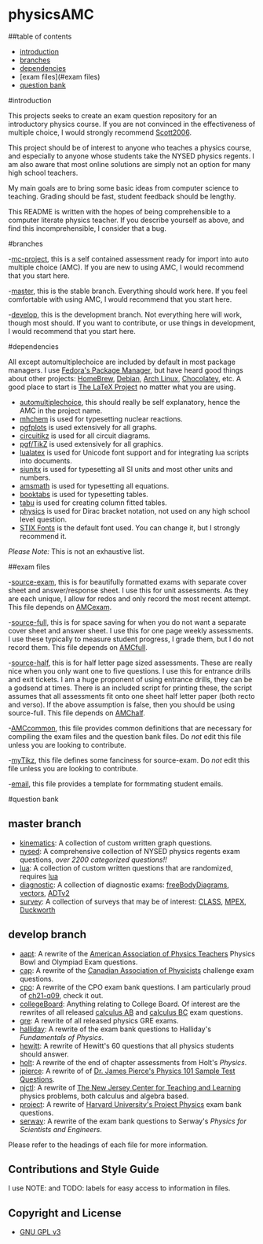 
# physicsAMC

##table of contents
- [introduction](#introduction)
- [branches](#branches)
- [dependencies](#dependencies)
- [exam files](#exam files)
- [question bank](#question)


#introduction

This projects seeks to create an exam question repository for an introductory physics course.
If you are not convinced in the effectiveness of multiple choice,
    I would strongly recommend [Scott2006](http://dx.doi.org/10.1103/PhysRevSTPER.2.020102).

This project should be of interest to anyone who teaches a physics course,
    and especially to anyone whose students take the NYSED physics regents.
I am also aware that most online solutions are simply not an option for many high school teachers.

My main goals are to bring some basic ideas from computer science to teaching.
Grading should be fast, student feedback should be lengthy.

This README is written with the hopes of being comprehensible to a computer literate physics teacher.
If you describe yourself as above, and find this incomprehensible, I consider that a bug.

#branches

-[mc-project](physicsAMC/tree/mc-project), this is a self contained assessment ready for import into auto multiple choice (AMC).
    If you are new to using AMC, I would recommend that you start here.

-[master](physicsAMC/tree/master), this is the stable branch.
    Everything should work here.
    If you feel comfortable with using AMC, I would recommend that you start here.

-[develop](physicsAMC/tree/develop), this is the development branch.
    Not everything here will work, though most should.
    If you want to contribute, or use things in development, I would recommend that you start here.

#dependencies

All except automultiplechoice are included by default in most package managers.
I use [Fedora's Package Manager](https://fedoraproject.org), but have heard good things about other projects: [HomeBrew](http://brew.sh/), [Debian](http://debian.org), [Arch Linux](https://archlinux.org), [Chocolatey](https://chocolatey.org/), etc.
A good place to start is [The LaTeX Project](https://www.latex-project.org/get/) no matter what you are using.

- [automultiplechoice](http://home.gna.org/auto-qcm/), this should really be self explanatory, hence the AMC in the project name.
- [mhchem](http://ctan.org/pkg/mhche) is used for typesetting nuclear reactions.
- [pgfplots](http://ctan.org/pkg/pgfplots) is used extensively for all graphs.
- [circuitikz](http://ctan.org/pkg/circuitikz) is used for all circuit diagrams.
- [pgf/TikZ](http://ctan.org/pkg/pgf) is used extensively for all graphics.
- [lualatex](http://luatex.org/) is used for Unicode font support and for integrating lua scripts into documents.
- [siunitx](http://ctan.org/pkg/siunitx) is used for typesetting all SI units and most other units and numbers.
- [amsmath](http://ctan.org/pkg/amsmath) is used for typesetting all equations.
- [booktabs](http://ctan.org/pkg/booktabs) is used for typesetting tables.
- [tabu](http://ctan.org/pkg/tabu) is used for creating column fitted tables.
- [physics](http://ctan.org/pkg/physics) is used for Dirac bracket notation,
    not used on any high school level question.
- [STIX Fonts](http://stixfonts.org) is the default font used.
    You can change it, but I strongly recommend it.

_Please Note:_ This is not an exhaustive list.

##exam files

-[source-exam](source-exam.tex), this is for beautifully formatted exams with separate cover sheet and answer/response sheet.
    I use this for unit assessments.
    As they are each unique, I allow for redos and only record the most recent attempt.
    This file depends on [AMCexam](AMCexam.sty).

-[source-full](source-full.tex), this is for space saving for when you do not want a separate cover sheet and answer sheet.
    I use this for one page weekly assessments.
    I use these typically to measure student progress,
        I grade them, but I do not record them.
    This file depends on [AMCfull](AMCfull.sty).

-[source-half](source-half.tex), this is for half letter page sized assessments.
    These are really nice when you only want one to five questions.
    I use this for entrance drills and exit tickets.
    I am a huge proponent of using entrance drills, they can be a godsend at times.
    There is an included script for printing these,
        the script assumes that all assessments fit onto one sheet half letter paper (both recto and verso).
    If the above assumption is false, then you should be using source-full.
    This file depends on [AMChalf](AMChalf.sty).

-[AMCcommon](AMCcommon.sty), this file provides common definitions that are necessary for compiling the exam files and the question bank files.
    Do _not_ edit this file unless you are looking to contribute.

-[myTikz](myTikz.sty), this file defines some fanciness for source-exam.
    Do _not_ edit this file unless you are looking to contribute.

-[email](email.txt), this file provides a template for formmating student emails.


#question bank

## master branch

- [kinematics](/qbank/kinematics/): A collection of custom written graph questions.
- [nysed](/qbank/nysed/): A comprehensive collection of NYSED physics regents exam questions, _over 2200 categorized questions!!_
- [lua](/qbank/lua/): A collection of custom written questions that are randomized, requires [lua](http://www.lua.org)
- [diagnostic](/qbank/diagnostic/): A collection of diagnostic exams: [freeBodyDiagrams](http://dx.doi.org/10.1103/PhysRevSTPER.11.020137), [vectors](http://dx.doi.org/10.1103/PhysRevSTPER.11.020137), [ADTv2](http://solar.physics.montana.edu/aae/adt/)
- [survey](/qbank/survey/): A collection of surveys that may be of interest: [CLASS](http://www.colorado.edu/sei/class/), [MPEX](http://serc.carleton.edu/NAGTWorkshops/assess/activities/MPEX.html), [Duckworth](https://sites.sas.upenn.edu/?q=duckworth/pages/educators-0)


## develop branch

- [aapt](/qbank/aapt/): A rewrite of the [American Association of Physics Teachers](www.aapt.org) Physics Bowl and Olympiad Exam questions.
- [cap](/qbank/cap/): A rewrite of the [Canadian Association of Physicists](www.cap.ca) challenge exam questions.
- [cpo](/qbank/cpo/): A rewrite of the CPO exam bank questions.
    I am particularly proud of [ch21-q09](/qbank/cpo/ch21-mc.tex), check it out.
- [collegeBoard](/qbank/collegeBoard/): Anything relating to College Board. 
    Of interest are the rewrites of all released [calculus AB](/qbank/collegeBoard/calculusAB.tex) and [calculus BC](/qbank/collegeBoard/calculusBC.tex) exam questions.
- [gre](/qbank/gre/): A rewrite of all released physics GRE exams.
- [halliday](/qbank/halliday/): A rewrite of the exam bank questions to Halliday's _Fundamentals of Physics_.
- [hewitt](/qbank/hewitt/): A rewrite of Hewitt's 60 questions that all physics students should answer.
- [holt](/qbank/holt/): A rewrite of the end of chapter assessments from Holt's _Physics_.
- [jpierce](/qbank/jpierce/): A rewrite of of [Dr. James Pierce's Physics 101 Sample Test Questions](http://mavdisk.mnsu.edu/jpierce/courses/p101/questions.html).
- [njctl](/qbank/njctl/): A rewrite of [The New Jersey Center for Teaching and Learning](https://njctl.org/courses/science/) physics problems, both calculus and algebra based.
- [project](/qbank/project/): A rewrite of [Harvard University's Project Physics](https://archive.org/details/projectphysicscollection) exam bank questions.
- [serway](/qbank/serway/): A rewrite of the exam bank questions to Serway's _Physics for Scientists and Engineers_.

Please refer to the headings of each file for more information.

## Contributions and Style Guide

I use NOTE: and TODO: labels for easy access to information in files.

## Copyright and License

* [GNU GPL v3](LICENSE.md)



